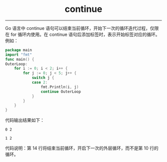 <center><h1>continue</h1></center>

---

Go 语言中 continue 语句可以结束当前循环，开始下一次的循环迭代过程，仅限在 for 循环内使用。在 continue 语句后添加标签时，表示开始标签对应的循环。例如：

```go
package main
import "fmt"
func main() {
OuterLoop:
    for i := 0; i < 2; i++ {
        for j := 0; j < 5; j++ {
            switch j {
            case 2:
                fmt.Println(i, j)
                continue OuterLoop
            }
        }
    }
}
```

代码输出结果如下：

```
0 2

1 2
```

代码说明：第 14 行将结束当前循环，开启下一次的外层循环，而不是第 10 行的循环。
